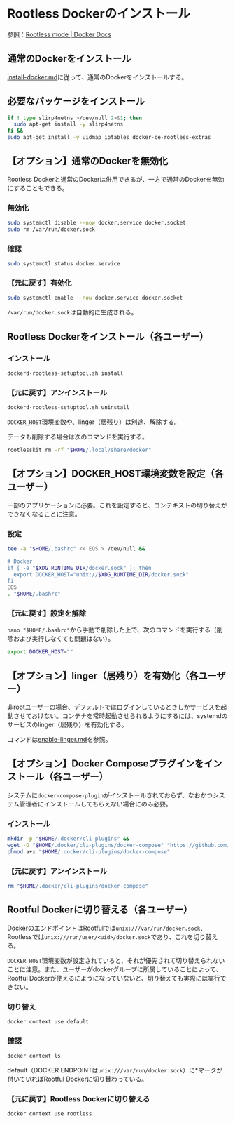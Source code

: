 # Rootless Dockerのインストール
参照：[Rootless mode | Docker Docs](https://docs.docker.com/engine/security/rootless/)

## 通常のDockerをインストール
[install-docker.md]()に従って、通常のDockerをインストールする。

## 必要なパッケージをインストール
```sh
if ! type slirp4netns >/dev/null 2>&1; then
  sudo apt-get install -y slirp4netns
fi &&
sudo apt-get install -y uidmap iptables docker-ce-rootless-extras
```

## 【オプション】通常のDockerを無効化
Rootless Dockerと通常のDockerは併用できるが、一方で通常のDockerを無効にすることもできる。

### 無効化
```sh
sudo systemctl disable --now docker.service docker.socket
sudo rm /var/run/docker.sock
```

### 確認
```sh
sudo systemctl status docker.service
```

### 【元に戻す】有効化
```sh
sudo systemctl enable --now docker.service docker.socket
```
`/var/run/docker.sock`は自動的に生成される。

## Rootless Dockerをインストール（各ユーザー）
### インストール
```sh
dockerd-rootless-setuptool.sh install
```

### 【元に戻す】アンインストール
```sh
dockerd-rootless-setuptool.sh uninstall
```

`DOCKER_HOST`環境変数や、linger（居残り）は別途、解除する。

データも削除する場合は次のコマンドを実行する。
```sh
rootlesskit rm -rf "$HOME/.local/share/docker"
```

## 【オプション】DOCKER_HOST環境変数を設定（各ユーザー）
一部のアプリケーションに必要。これを設定すると、コンテキストの切り替えができなくなることに注意。

### 設定
```sh
tee -a "$HOME/.bashrc" << EOS > /dev/null &&

# Docker
if [ -e "$XDG_RUNTIME_DIR/docker.sock" ]; then
  export DOCKER_HOST="unix://$XDG_RUNTIME_DIR/docker.sock"
fi
EOS
. "$HOME/.bashrc"
```

### 【元に戻す】設定を解除
`nano "$HOME/.bashrc"`から手動で削除した上で、次のコマンドを実行する（削除および実行しなくても問題はない）。
```sh
export DOCKER_HOST=""
```

## 【オプション】linger（居残り）を有効化（各ユーザー）
非rootユーザーの場合、デフォルトではログインしているときしかサービスを起動させておけない。コンテナを常時起動させられるようにするには、systemdのサービスのlinger（居残り）を有効化する。

コマンドは[enable-linger.md]()を参照。

## 【オプション】Docker Composeプラグインをインストール（各ユーザー）
システムに`docker-compose-plugin`がインストールされておらず、なおかつシステム管理者にインストールしてもらえない場合にのみ必要。

### インストール
```sh
mkdir -p "$HOME/.docker/cli-plugins" &&
wget -O "$HOME/.docker/cli-plugins/docker-compose" "https://github.com/docker/compose/releases/latest/download/docker-compose-$(uname -s)-$(uname -m)" &&
chmod a+x "$HOME/.docker/cli-plugins/docker-compose"
```

### 【元に戻す】アンインストール
```sh
rm "$HOME/.docker/cli-plugins/docker-compose"
```

## Rootful Dockerに切り替える（各ユーザー）
DockerのエンドポイントはRootfulでは`unix:///var/run/docker.sock`、Rootlessでは`unix:///run/user/<uid>/docker.sock`であり、これを切り替える。

`DOCKER_HOST`環境変数が設定されていると、それが優先されて切り替えられないことに注意。また、ユーザーがdockerグループに所属していることによって、Rootful Dockerが使えるにようになっていないと、切り替えても実際には実行できない。

### 切り替え
```sh
docker context use default
```

### 確認
```sh
docker context ls
```
default（DOCKER ENDPOINTは`unix:///var/run/docker.sock`）に*マークが付いていればRootful Dockerに切り替わっている。

### 【元に戻す】Rootless Dockerに切り替える
```sh
docker context use rootless
```
